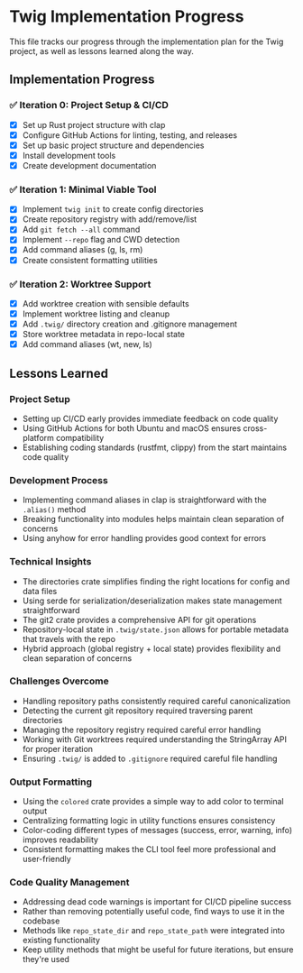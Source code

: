 # Twig Implementation Progress

This file tracks our progress through the implementation plan for the Twig project, as well as lessons learned along the way.

## Implementation Progress

### ✅ Iteration 0: Project Setup & CI/CD
- [x] Set up Rust project structure with clap
- [x] Configure GitHub Actions for linting, testing, and releases
- [x] Set up basic project structure and dependencies
- [x] Install development tools
- [x] Create development documentation

### ✅ Iteration 1: Minimal Viable Tool
- [x] Implement `twig init` to create config directories
- [x] Create repository registry with add/remove/list
- [x] Add `git fetch --all` command
- [x] Implement `--repo` flag and CWD detection
- [x] Add command aliases (g, ls, rm)
- [x] Create consistent formatting utilities

### ✅ Iteration 2: Worktree Support
- [x] Add worktree creation with sensible defaults
- [x] Implement worktree listing and cleanup
- [x] Add `.twig/` directory creation and .gitignore management
- [x] Store worktree metadata in repo-local state
- [x] Add command aliases (wt, new, ls)

## Lessons Learned

### Project Setup
- Setting up CI/CD early provides immediate feedback on code quality
- Using GitHub Actions for both Ubuntu and macOS ensures cross-platform compatibility
- Establishing coding standards (rustfmt, clippy) from the start maintains code quality

### Development Process
- Implementing command aliases in clap is straightforward with the `.alias()` method
- Breaking functionality into modules helps maintain clean separation of concerns
- Using anyhow for error handling provides good context for errors

### Technical Insights
- The directories crate simplifies finding the right locations for config and data files
- Using serde for serialization/deserialization makes state management straightforward
- The git2 crate provides a comprehensive API for git operations
- Repository-local state in `.twig/state.json` allows for portable metadata that travels with the repo
- Hybrid approach (global registry + local state) provides flexibility and clean separation of concerns

### Challenges Overcome
- Handling repository paths consistently required careful canonicalization
- Detecting the current git repository required traversing parent directories
- Managing the repository registry required careful error handling
- Working with Git worktrees required understanding the StringArray API for proper iteration
- Ensuring `.twig/` is added to `.gitignore` required careful file handling

### Output Formatting
- Using the `colored` crate provides a simple way to add color to terminal output
- Centralizing formatting logic in utility functions ensures consistency
- Color-coding different types of messages (success, error, warning, info) improves readability
- Consistent formatting makes the CLI tool feel more professional and user-friendly

### Code Quality Management
- Addressing dead code warnings is important for CI/CD pipeline success
- Rather than removing potentially useful code, find ways to use it in the codebase
- Methods like `repo_state_dir` and `repo_state_path` were integrated into existing functionality
- Keep utility methods that might be useful for future iterations, but ensure they're used
